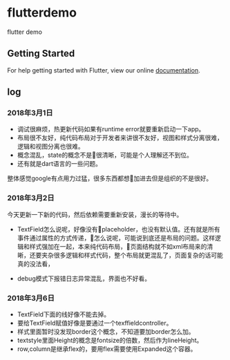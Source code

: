 # flutterdemo

flutter demo

## Getting Started

For help getting started with Flutter, view our online
[documentation](https://flutter.io/).

## log

### 2018年3月1日

* 调试很麻烦，热更新代码如果有runtime error就要重新启动一下app。
* 布局很不友好，纯代码布局对于开发者来讲很不友好，视图和样式分离很难，逻辑和视图分离也很难。
* 概念混乱，state的概念不是很清晰，可能是个人理解还不到位。
* 还有就是dart语言的一些问题。

整体感觉google有点用力过猛，很多东西都想加进去但是组织的不是很好。

### 2018年3月2日
今天更新一下新的代码，然后依赖需要重新安装，漫长的等待中。

* TextField怎么说呢，好像没有placeholder，也没有默认值。还有就是所有事件通过属性的方式传递，怎么说呢，可能说到底还是布局的问题。这样逻辑和样式强加在一起，本来纯代码布局，页面结构就不如xml布局来的清晰，还要夹杂很多逻辑和样式代码，整个布局就更混乱了，页面复杂的话可能真的没法看，

* debug模式下报错日志异常混乱，界面也不好看。

### 2018年3月6日

* TextField下面的线好像不能去掉。
* 要给TextField赋值好像是要通过一个texffieldcontroller。
* 样式里面暂时没发现border这个概念，不知道要加border怎么加。
* textstyle里面Height的概念是fontsize的倍数，然后作为lineHeight。
* row,column是继承flex的，要用flex需要使用Expanded这个容器。